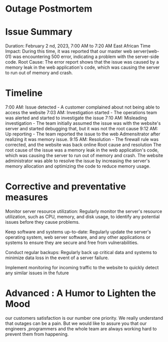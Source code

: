 # Outage Postmortem
# Issue Summary
Duration: February 2 nd, 2023, 7:00 AM to 7:20 AM  East African Time
Impact: During this time, it was reported that our master web server(web-01) was encountering 500 error, indicating a problem with the server-side code.
Root Cause: The error report shows that the issue was caused by a memory leak in the web application's code, which was causing the server to run out of memory and crash.

# Timeline
7:00 AM: Issue detected - A customer complained about not being able to access the website
7:03 AM: Investigation started - The operations team was alerted and started to investigate the issue
7:10 AM: Misleading investigation - The team initially assumed the issue was with the website's server and started debugging that, but it was not the root cause
9:12 AM: Up reporting - The team reported the issue to the web Admensitrator  after realizing it was memory issue.
9:15 AM: Resolution - The firewall rule was corrected, and the website was back online
Root cause and resolution
The root cause of the issue was a memory leak in the web application's code, which was causing the server to run out of memory and crash. The website administrator was able to resolve the issue by increasing the server's memory allocation and optimizing the code to reduce memory usage.

# Corrective and preventative measures
Monitor server resource utilization: Regularly monitor the server's resource utilization, such as CPU, memory, and disk usage, to identify any potential issues before they cause problems.

Keep software and systems up-to-date: Regularly update the server's operating system, web server software, and any other applications or systems to ensure they are secure and free from vulnerabilities.

Conduct regular backups: Regularly back up critical data and systems to minimize data loss in the event of a server failure.

Implement monitoring for incoming traffic to the website to quickly detect any similar issues in the future
# Advanced : A  Humor to Lighten the Mood
our customers satisfaction is  our number one priority. We really understand that outages can be a  pain. But we would like to assure you that  our engineers ,programmers and the whole team are  always working hard to prevent them from happening. 
